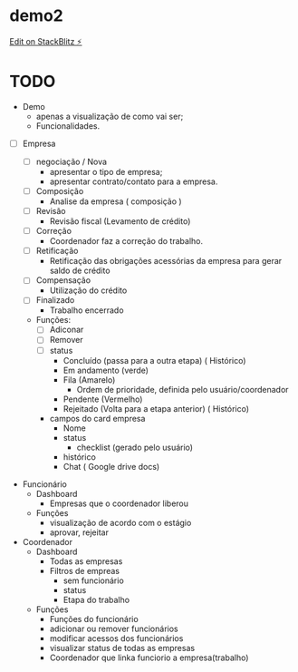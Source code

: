 # demo2

[Edit on StackBlitz ⚡️](https://stackblitz.com/edit/stackblitz-starters-x1ss8j)

# TODO

- Demo
  - apenas a visualização de como vai ser;
  - Funcionalidades.
- [ ] Empresa

  - [ ] negociação / Nova
    - apresentar o tipo de empresa;
    - apresentar contrato/contato para a empresa.
  - [ ] Composição
    - Analise da empresa ( composição )
  - [ ] Revisão
    - Revisão fiscal (Levamento de crédito)
  - [ ] Correção
    - Coordenador faz a correção do trabalho.
  - [ ] Retificação
    - Retificação das obrigações acessórias da empresa para gerar saldo de crédito
  - [ ] Compensação
    - Utilização do crédito
  - [ ] Finalizado
    - Trabalho encerrado
  - Funções:
    - [ ] Adiconar
    - [ ] Remover
    - [ ] status
      - Concluído (passa para a outra etapa) ( Histórico)
      - Em andamento (verde)
      - Fila (Amarelo)
        - Ordem de prioridade, definida pelo usuário/coordenador
      - Pendente (Vermelho)
      - Rejeitado (Volta para a etapa anterior) ( Histórico)
    - campos do card empresa
      - Nome
      - status
        - checklist (gerado pelo usuário)
      - histórico
      - Chat ( Google drive docs)

- Funcionário
  - Dashboard
    - Empresas que o coordenador liberou
  - Funções
    - visualização de acordo com o estágio
    - aprovar, rejeitar
- Coordenador
  - Dashboard
    - Todas as empresas
    - Filtros de empreas
      - sem funcionário
      - status
      - Etapa do trabalho
  - Funções
    - Funções do funcionário
    - adicionar ou remover funcionários
    - modificar acessos dos funcionários
    - visualizar status de todas as empresas
    - Coordenador que linka funciorio a empresa(trabalho)
